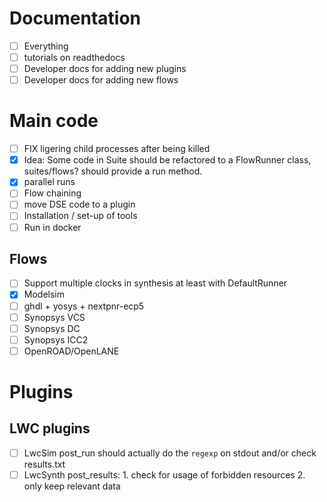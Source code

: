 # Documentation
- [ ] Everything
- [ ] tutorials on readthedocs
- [ ] Developer docs for adding new plugins
- [ ] Developer docs for adding new flows

# Main code

- [ ] FIX ligering child processes after being killed
- [x] Idea: Some code in Suite should be refactored to a FlowRunner class, suites/flows? should provide a run method.
- [x] parallel runs
- [ ] Flow chaining
- [ ] move DSE code to a plugin
- [ ] Installation / set-up of tools
- [ ] Run in docker

## Flows

- [ ] Support multiple clocks in synthesis at least with DefaultRunner
- [x] Modelsim
- [ ] ghdl + yosys + nextpnr-ecp5
- [ ] Synopsys VCS
- [ ] Synopsys DC
- [ ] Synopsys ICC2
- [ ] OpenROAD/OpenLANE

# Plugins

## LWC plugins

- [ ] LwcSim post_run should actually do the `regexp` on stdout and/or check results.txt
- [ ] LwcSynth post_results: 1. check for usage of forbidden resources 2. only keep relevant data 